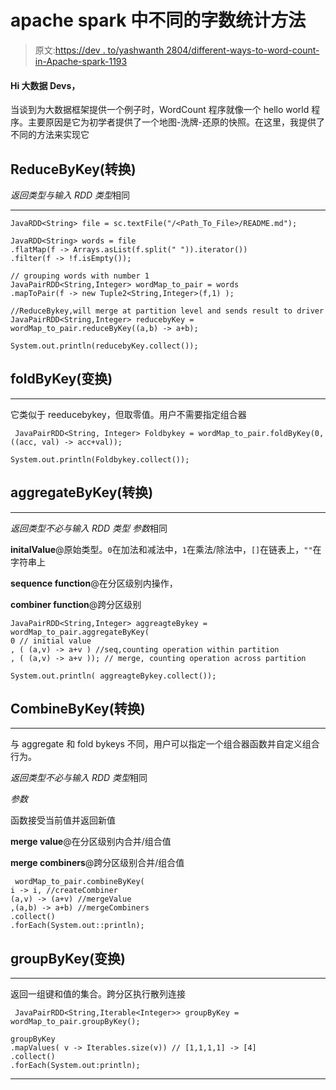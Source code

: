 # apache spark 中不同的字数统计方法

> 原文:[https://dev . to/yashwanth 2804/different-ways-to-word-count-in-Apache-spark-1193](https://dev.to/yashwanth2804/different-ways-to-word-count-in-apache-spark-1193)

#### [](#hi-big-data-devs)Hi 大数据 Devs，

当谈到为大数据框架提供一个例子时，WordCount 程序就像一个 hello world 程序。主要原因是它为初学者提供了一个地图-洗牌-还原的快照。在这里，我提供了不同的方法来实现它

## [](#reducebykey-transformation)ReduceByKey(转换)

*返回类型与输入 RDD 类型*相同

* * *

```
JavaRDD<String> file = sc.textFile("/<Path_To_File>/README.md");

JavaRDD<String> words = file
.flatMap(f -> Arrays.asList(f.split(" ")).iterator())
.filter(f -> !f.isEmpty());

// grouping words with number 1
JavaPairRDD<String,Integer> wordMap_to_pair = words
.mapToPair(f -> new Tuple2<String,Integer>(f,1) );

//ReduceBykey,will merge at partition level and sends result to driver
JavaPairRDD<String,Integer> reducebyKey = wordMap_to_pair.reduceByKey((a,b) -> a+b);

System.out.println(reducebyKey.collect()); 
```

## [](#foldbykey-transformation)foldByKey(变换)

* * *

它类似于 reeducebykey，但取零值。用户不需要指定组合器

```
 JavaPairRDD<String, Integer> Foldbykey = wordMap_to_pair.foldByKey(0, ((acc, val) -> acc+val));

System.out.println(Foldbykey.collect()); 
```

## [](#aggregatebykey-transformation)aggregateByKey(转换)

* * *

*返回类型不必与输入 RDD 类型*
*参数*相同

**initalValue**@原始类型。`0`在加法和减法中，`1`在乘法/除法中，`[]`在链表上，`""`在字符串上

**sequence function**@在分区级别内操作，

**combiner function**@跨分区级别

```
JavaPairRDD<String,Integer> aggreagteBykey = wordMap_to_pair.aggregateByKey(
0 // initial value
, ( (a,v) -> a+v ) //seq,counting operation within partition
, ( (a,v) -> a+v )); // merge, counting operation across partition

System.out.println( aggreagteBykey.collect()); 
```

## [](#combinebykey-transformation)CombineByKey(转换)

* * *

与 aggregate 和 fold bykeys 不同，用户可以指定一个组合器函数并自定义组合行为。

*返回类型不必与输入 RDD 类型*相同

*参数*

函数接受当前值并返回新值

**merge value**@在分区级别内合并/组合值

**merge combiners**@跨分区级别合并/组合值

```
 wordMap_to_pair.combineByKey(
i -> i, //createCombiner
(a,v) -> (a+v) //mergeValue
,(a,b) -> a+b) //mergeCombiners
.collect()
.forEach(System.out::println); 
```

## [](#groupbykey-transformation)groupByKey(变换)

* * *

返回一组键和值的集合。跨分区执行散列连接

```
 JavaPairRDD<String,Iterable<Integer>> groupByKey = wordMap_to_pair.groupByKey();

groupByKey
.mapValues( v -> Iterables.size(v)) // [1,1,1,1] -> [4]
.collect()
.forEach(System.out:println); 
```

* * *